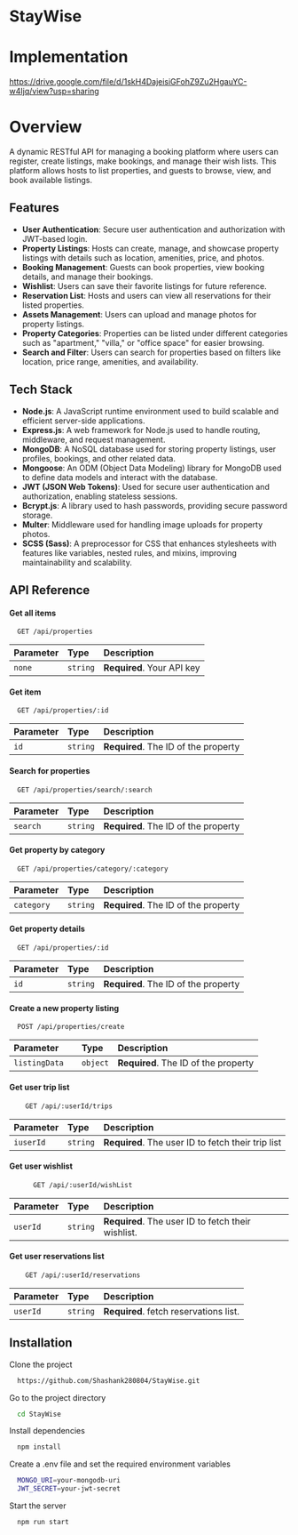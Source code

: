 
# StayWise

# Implementation
https://drive.google.com/file/d/1skH4DajeisiGFohZ9Zu2HgauYC-w4Ijq/view?usp=sharing

# Overview
A dynamic RESTful API for managing a booking platform where users can register, create listings, make bookings, and manage their wish lists. This platform allows hosts to list properties, and guests to browse, view, and book available listings.

## Features

- **User Authentication**: Secure user authentication and authorization with JWT-based login.
- **Property Listings**: Hosts can create, manage, and showcase property listings with details such as location, amenities, price, and photos.
- **Booking Management**: Guests can book properties, view booking details, and manage their bookings.
- **Wishlist**: Users can save their favorite listings for future reference.
- **Reservation List**: Hosts and users can view all reservations for their listed properties.
- **Assets Management**: Users can upload and manage photos for property listings.
- **Property Categories**: Properties can be listed under different categories such as "apartment," "villa," or "office space" for easier browsing.
- **Search and Filter**: Users can search for properties based on filters like location, price range, amenities, and availability.

## Tech Stack

- **Node.js**: A JavaScript runtime environment used to build scalable and efficient server-side applications.
- **Express.js**: A web framework for Node.js used to handle routing, middleware, and request management.
- **MongoDB**: A NoSQL database used for storing property listings, user profiles, bookings, and other related data.
- **Mongoose**: An ODM (Object Data Modeling) library for MongoDB used to define data models and interact with the database.
- **JWT (JSON Web Tokens)**: Used for secure user authentication and authorization, enabling stateless sessions.
- **Bcrypt.js**: A library used to hash passwords, providing secure password storage.
- **Multer**: Middleware used for handling image uploads for property photos.
- **SCSS (Sass)**: A preprocessor for CSS that enhances stylesheets with features like variables, nested rules, and mixins, improving maintainability and scalability.
## API Reference

#### Get all items

```http
  GET /api/properties
```

| Parameter | Type     | Description                |
| :-------- | :------- | :------------------------- |
| `none`    | `string` | **Required**. Your API key |

#### Get item

```http
  GET /api/properties/:id
```

| Parameter | Type     | Description                          |
| :-------- | :------- | :--------------------------------    |
| `id`      | `string` | **Required**. The ID of the property |


#### Search for properties

```http
  GET /api/properties/search/:search
```

| Parameter     | Type     | Description                          |
| :--------     | :------- | :--------------------------------    |
| `search`      | `string` | **Required**. The ID of the property |


#### Get property by category

```http
  GET /api/properties/category/:category
```

| Parameter       | Type     | Description                          |
| :--------       | :------- | :--------------------------------    |
| `category`      | `string` | **Required**. The ID of the property |


#### Get property details

```http
  GET /api/properties/:id
```

| Parameter | Type     | Description                          |
| :-------- | :------- | :--------------------------------    |
| `id`      | `string` | **Required**. The ID of the property |


#### Create a new property listing

```http
  POST /api/properties/create
```

| Parameter            | Type     | Description                          |
| :--------            | :------- | :--------------------------------    |
| `listingData	`      | `object` | **Required**. The ID of the property |

#### Get user trip list

```http
    GET /api/:userId/trips
```

| Parameter      | Type     | Description                                        |
| :--------      | :------- | :--------------------------------                  |
| `iuserId`      | `string` | **Required**. The user ID to fetch their trip list |

#### Get user wishlist

```http
      GET /api/:userId/wishList
```

| Parameter      | Type     | Description                                        |
| :--------      | :------- | :--------------------------------                  |
| `userId`       | `string` | **Required**. The user ID to fetch their wishlist. |

#### Get user reservations list

```http
    GET /api/:userId/reservations
```

| Parameter     | Type     | Description                            |
| :--------     | :------- | :--------------------------------      |
| `userId`      | `string` | **Required**. fetch reservations list. |
## Installation

Clone the project

```bash
  https://github.com/Shashank280804/StayWise.git
```

Go to the project directory

```bash
  cd StayWise
```

Install dependencies

```bash
  npm install
```

Create a .env file and set the required environment variables

```bash
  MONGO_URI=your-mongodb-uri
  JWT_SECRET=your-jwt-secret
```

Start the server

```bash
  npm run start
```

